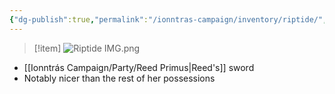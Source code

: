 ```yaml
---
{"dg-publish":true,"permalink":"/ionntras-campaign/inventory/riptide/","created":"","updated":""}
---
```



>[!item]
>![Riptide IMG.png](/img/user/z_Assets/Riptide%20IMG.png)

- [[Ionntrás Campaign/Party/Reed Primus\|Reed's]] sword
- Notably nicer than the rest of her possessions